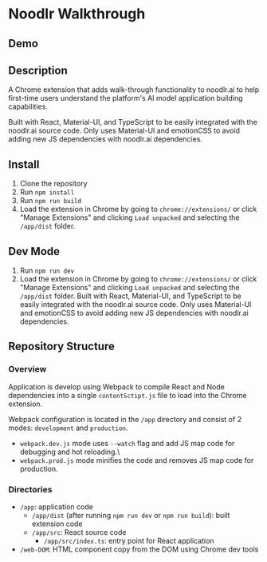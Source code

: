 # Noodlr Walkthrough

## Demo



## Description
A Chrome extension that adds walk-through functionality to noodlr.ai to help first-time users understand the platform's AI model application building capabilities.

Built with React, Material-UI, and TypeScript to be easily integrated with the noodlr.ai source code.
Only uses Material-UI and emotionCSS to avoid adding new JS dependencies with noodlr.ai dependencies.

## Install
1. Clone the repository
2. Run `npm install`
3. Run `npm run build`
4. Load the extension in Chrome by going to `chrome://extensions/` or click "Manage Extensions" and clicking `Load unpacked` and selecting the `/app/dist` folder.

## Dev Mode
1. Run `npm run dev`
2. Load the extension in Chrome by going to `chrome://extensions/` or click "Manage Extensions" and clicking `Load unpacked` and selecting the `/app/dist` folder.
Built with React, Material-UI, and TypeScript to be easily integrated with the noodlr.ai source code.
Only uses Material-UI and emotionCSS to avoid adding new JS dependencies with noodlr.ai dependencies.

## Repository Structure

### Overview
Application is develop using Webpack to compile React and Node dependencies into a single `contentSctipt.js` file to load into the Chrome extension. 

Webpack configuration is located in the `/app` directory and consist of 2 modes: `development` and `production`.
- `webpack.dev.js` mode uses `--watch` flag and add JS map code for debugging and hot reloading.\
- `webpack.prod.js` mode minifies the code and removes JS map code for production.

### Directories

- `/app`: application code
  - `/app/dist` (after running `npm run dev` or `npm run build`): built extension code
  - `/app/src`: React source code
    - `/app/src/index.ts`: entry point for React application
- `/web-DOM`: HTML component copy from the DOM using Chrome dev tools